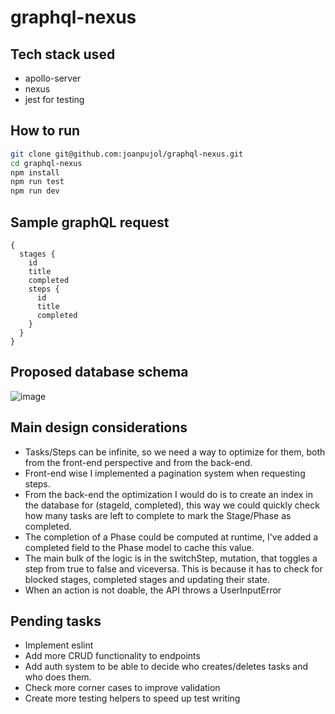 # graphql-nexus

## Tech stack used
- apollo-server
- nexus
- jest for testing

## How to run
```bash
git clone git@github.com:joanpujol/graphql-nexus.git
cd graphql-nexus
npm install
npm run test
npm run dev
```

## Sample graphQL request
```
{
  stages {
    id
    title
    completed
    steps {
      id
      title
      completed
    }
  }
}
```

## Proposed database schema
![image](https://user-images.githubusercontent.com/6762884/179230646-8a2d060e-e0cf-405d-8f56-7488cbd3f878.png)

## Main design considerations
- Tasks/Steps can be infinite, so we need a way to optimize for them, both from the front-end perspective and from the back-end.
- Front-end wise I implemented a pagination system when requesting steps.
- From the back-end the optimization I would do is to create an index in the database for (stageId, completed), this way we could quickly check how many tasks are left to complete to mark the Stage/Phase as completed.
- The completion of a Phase could be computed at runtime, I've added a completed field to the Phase model to cache this value.
- The main bulk of the logic is in the switchStep, mutation, that toggles a step from true to false and viceversa. This is because it has to check for blocked stages, completed stages and updating their state.
- When an action is not doable, the API throws a UserInputError

## Pending tasks
- Implement eslint
- Add more CRUD functionality to endpoints
- Add auth system to be able to decide who creates/deletes tasks and who does them.
- Check more corner cases to improve validation
- Create more testing helpers to speed up test writing
